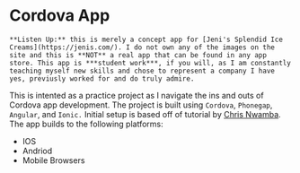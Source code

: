 # Cordova App

```
**Listen Up:** this is merely a concept app for [Jeni's Splendid Ice Creams](https://jenis.com/). I do not own any of the images on the site and this is **NOT** a real app that can be found in any app store. This app is ***student work***, if you will, as I am constantly teaching myself new skills and chose to represent a company I have yes, previusly worked for and do truly admire.
```

This is intented as a practice project as I navigate the ins and outs of Cordova app development. The project is built using `Cordova`, `Phonegap`, `Angular`, and `Ionic.` Initial setup is based off of tutorial by [Chris Nwamba](https://scotch.io/tutorials/create-your-first-mobile-app-with-angularjs-and-ionic). The app builds to the following platforms:
* IOS
* Andriod
* Mobile Browsers